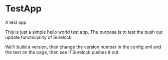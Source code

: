 TestApp
=======

A test app

This is just a simple hello world test app. The purpose is to test the push out update functionality of Surelock. 

We'll build a version, then change the version number in the config xml and the text on the page, then see if Surelock pushes it out. 
